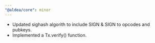 ```yaml
---
"@aldea/core": minor
---
```


- Updated sighash algorith to include SIGN & SIGN to opcodes and pubkeys.
- Implemented a Tx.verify() function.
